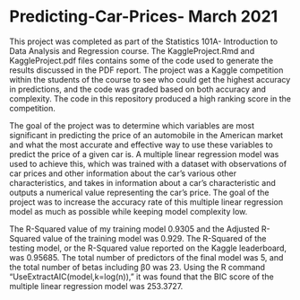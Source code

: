 # Predicting-Car-Prices- March 2021

This project was completed as part of the Statistics 101A- Introduction to Data Analysis and Regression course. The KaggleProject.Rmd and KaggleProject.pdf files contains some of the code used to generate the results discussed in the PDF report. The project was a Kaggle competition within the students of the course to see who could get the highest accuracy in predictions, and the code was graded based on both accuracy and complexity. The code in this repository produced a high ranking score in the competition.

The goal of the project was to determine which variables are most significant in predicting the price of an automobile in the American market and what the most accurate and effective way to use these variables to predict the price of a given car is. A multiple linear regression model was used to achieve this, which was trained with a dataset with observations of car prices and other information about the car’s various other characteristics, and takes in information about a car’s characteristic and outputs a numerical value representing the car’s price. The goal of the project was to increase the accuracy rate of this multiple linear regression model as much as possible while keeping model complexity low.

The R-Squared value of my training model 0.9305 and the Adjusted R-Squared value of the training model was 0.929. The R-Squared of the testing model, or the R-Squared value reported on the Kaggle leaderboard, was 0.95685. The total number of predictors of the final model was 5, and the total number of betas including β0 was 23. Using the R command “UseExtractAIC(model,k=log(n)),” it was found that the BIC score of the multiple linear regression model was 253.3727.
